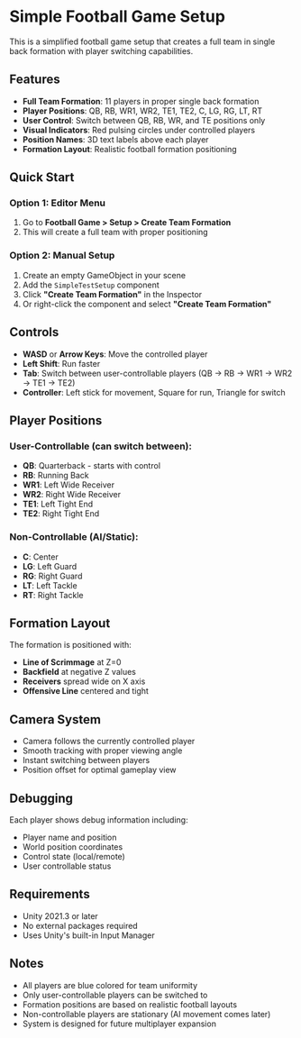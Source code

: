# Simple Football Game Setup

This is a simplified football game setup that creates a full team in single back formation with player switching capabilities.

## Features

- **Full Team Formation**: 11 players in proper single back formation
- **Player Positions**: QB, RB, WR1, WR2, TE1, TE2, C, LG, RG, LT, RT
- **User Control**: Switch between QB, RB, WR, and TE positions only
- **Visual Indicators**: Red pulsing circles under controlled players
- **Position Names**: 3D text labels above each player
- **Formation Layout**: Realistic football formation positioning

## Quick Start

### Option 1: Editor Menu
1. Go to **Football Game > Setup > Create Team Formation**
2. This will create a full team with proper positioning

### Option 2: Manual Setup  
1. Create an empty GameObject in your scene
2. Add the `SimpleTestSetup` component
3. Click **"Create Team Formation"** in the Inspector
4. Or right-click the component and select **"Create Team Formation"**

## Controls

- **WASD** or **Arrow Keys**: Move the controlled player
- **Left Shift**: Run faster
- **Tab**: Switch between user-controllable players (QB → RB → WR1 → WR2 → TE1 → TE2)
- **Controller**: Left stick for movement, Square for run, Triangle for switch

## Player Positions

### User-Controllable (can switch between):
- **QB**: Quarterback - starts with control
- **RB**: Running Back
- **WR1**: Left Wide Receiver  
- **WR2**: Right Wide Receiver
- **TE1**: Left Tight End
- **TE2**: Right Tight End

### Non-Controllable (AI/Static):
- **C**: Center
- **LG**: Left Guard
- **RG**: Right Guard  
- **LT**: Left Tackle
- **RT**: Right Tackle

## Formation Layout

The formation is positioned with:
- **Line of Scrimmage** at Z=0
- **Backfield** at negative Z values
- **Receivers** spread wide on X axis
- **Offensive Line** centered and tight

## Camera System

- Camera follows the currently controlled player
- Smooth tracking with proper viewing angle
- Instant switching between players
- Position offset for optimal gameplay view

## Debugging

Each player shows debug information including:
- Player name and position
- World position coordinates
- Control state (local/remote)
- User controllable status

## Requirements

- Unity 2021.3 or later
- No external packages required
- Uses Unity's built-in Input Manager

## Notes

- All players are blue colored for team uniformity
- Only user-controllable players can be switched to
- Formation positions are based on realistic football layouts
- Non-controllable players are stationary (AI movement comes later)
- System is designed for future multiplayer expansion 